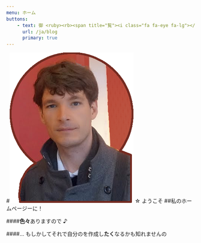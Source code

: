 ```yaml
---
menu: ホーム
buttons:
    - text: 御 <ruby><rb><span title="覧"><i class="fa fa-eye fa-lg"></i></span></rb><rt>らん</rt></ruby> 下さい  
      url: /ja/blog
      primary: true
---
```


#[![私](front-page.png?resize=110,133.6 "私は誰か")](/about) <style> h1, h2 {font-family: Yu Gothic UI !important} h1 {letter-spacing: 2px; margin-bottom: 18px} h2 {letter-spacing: -1px; margin-bottom: 18px}</style>☆ ようこそ
##私のホームページーに！

####**色々**ありますので ♪

####... もしかしてそれで自分のを作成し**たく**なるかも知れませんの